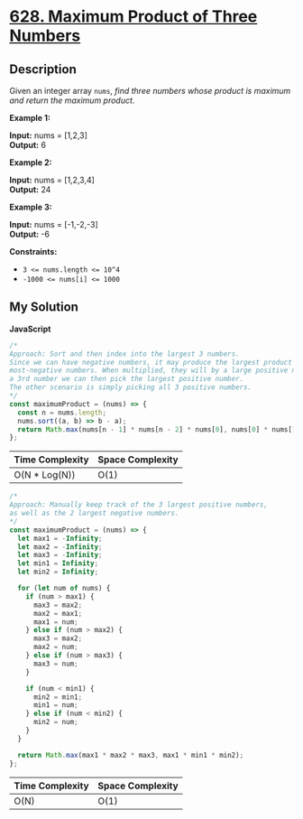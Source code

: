 # [628. Maximum Product of Three Numbers](https://leetcode.com/problems/maximum-product-of-three-numbers)

## Description

Given an integer array `nums`, _find three numbers whose product is maximum and return the maximum product_.

**Example 1:**

**Input:** nums = \[1,2,3\]  
**Output:** 6

**Example 2:**

**Input:** nums = \[1,2,3,4\]  
**Output:** 24

**Example 3:**

**Input:** nums = \[-1,-2,-3\]  
**Output:** -6

**Constraints:**

- `3 <= nums.length <= 10^4`
- `-1000 <= nums[i] <= 1000`

## My Solution

**JavaScript**

```js
/*
Approach: Sort and then index into the largest 3 numbers.
Since we can have negative numbers, it may produce the largest product to pick two of the
most-negative numbers. When multiplied, they will by a large positive number. Since we need
a 3rd number we can then pick the largest positive number.
The other scenario is simply picking all 3 positive numbers.
*/
const maximumProduct = (nums) => {
  const n = nums.length;
  nums.sort((a, b) => b - a);
  return Math.max(nums[n - 1] * nums[n - 2] * nums[0], nums[0] * nums[1] * nums[2]);
};
```

| Time Complexity | Space Complexity |
| --------------- | ---------------- |
| O(N \* Log(N))  | O(1)             |

```js
/*
Approach: Manually keep track of the 3 largest positive numbers,
as well as the 2 largest negative numbers.
*/
const maximumProduct = (nums) => {
  let max1 = -Infinity;
  let max2 = -Infinity;
  let max3 = -Infinity;
  let min1 = Infinity;
  let min2 = Infinity;

  for (let num of nums) {
    if (num > max1) {
      max3 = max2;
      max2 = max1;
      max1 = num;
    } else if (num > max2) {
      max3 = max2;
      max2 = num;
    } else if (num > max3) {
      max3 = num;
    }

    if (num < min1) {
      min2 = min1;
      min1 = num;
    } else if (num < min2) {
      min2 = num;
    }
  }

  return Math.max(max1 * max2 * max3, max1 * min1 * min2);
};
```

| Time Complexity | Space Complexity |
| --------------- | ---------------- |
| O(N)            | O(1)             |
